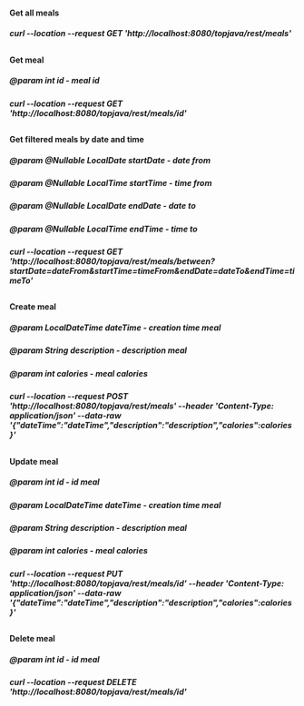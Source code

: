 #### Get all meals
##### curl --location --request GET 'http://localhost:8080/topjava/rest/meals'
##
#### Get meal
##### @param int id - meal id
##### curl --location --request GET 'http://localhost:8080/topjava/rest/meals/id'
##
#### Get filtered meals by date and time
##### @param @Nullable LocalDate startDate - date from
##### @param @Nullable LocalTime startTime - time from
##### @param @Nullable LocalDate endDate - date to
##### @param @Nullable LocalTime endTime - time to
##### curl --location --request GET 'http://localhost:8080/topjava/rest/meals/between?startDate=dateFrom&startTime=timeFrom&endDate=dateTo&endTime=timeTo'
##
#### Create meal
##### @param LocalDateTime dateTime - creation time meal
##### @param String description - description meal
##### @param int calories - meal calories
##### curl --location --request POST 'http://localhost:8080/topjava/rest/meals' --header 'Content-Type: application/json' --data-raw '{"dateTime":"dateTime","description":"description","calories":calories}'
##
#### Update meal
##### @param int id - id meal
##### @param LocalDateTime dateTime - creation time meal
##### @param String description - description meal
##### @param int calories - meal calories
##### curl --location --request PUT 'http://localhost:8080/topjava/rest/meals/id' --header 'Content-Type: application/json' --data-raw '{"dateTime":"dateTime","description":"description","calories":calories}'
##
#### Delete meal
##### @param int id - id meal
##### curl --location --request DELETE 'http://localhost:8080/topjava/rest/meals/id'